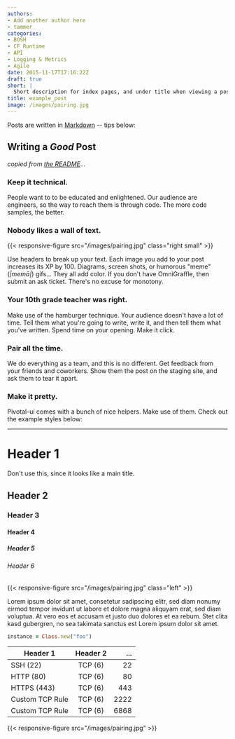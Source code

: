 ```yaml
---
authors:
- Add another author here
- tammer
categories:
- BOSH
- CF Runtime
- API
- Logging & Metrics
- Agile
date: 2015-11-17T17:16:22Z
draft: true
short: |
  Short description for index pages, and under title when viewing a post. Lorem ipsum dolor sit amet, consectetur adipisicing elit, sed do eiusmod tempor incididunt ut labore et dolore magna aliqua. Ut enim ad minim veniam.
title: example_post
image: /images/pairing.jpg
---
```


Posts are written in [Markdown](https://help.github.com/articles/github-flavored-markdown/) -- tips below:

## Writing a _Good_ Post

_copied from [the README](https://github.com/pivotal/blog#writing-a-good-post)..._

### Keep it technical.

People want to to be educated and enlightened.  Our audience are engineers, so the way to reach them is through code.  The more code samples, the better.

### Nobody likes a wall of text.

{{< responsive-figure src="/images/pairing.jpg" class="right small" >}}

Use headers to break up your text.  Each image you add to your post increases its XP by 100.  Diagrams, screen shots, or humorous "meme" (_|memā|_) gifs...  They all add color.  If you don't have OmniGraffle, then submit an ask ticket.  There's no excuse for monotony.

### Your 10th grade teacher was right.

Make use of the hamburger technique.  Your audience doesn't have a lot of time.  Tell them what you're going to write, write it, and then tell them what you've written.  Spend time on your opening.  Make it click.

### Pair all the time.

We do everything as a team, and this is no different.  Get feedback from your friends and coworkers.  Show them the post on the staging site, and ask them to tear it apart.

### Make it pretty.

Pivotal-ui comes with a bunch of nice helpers.  Make use of them.  Check out the example styles below:

---

# Header 1 

Don't use this, since it looks like a main title.

## Header 2

### Header 3

#### Header 4

##### Header 5

###### Header 6

{{< responsive-figure src="/images/pairing.jpg" class="left" >}}

Lorem ipsum dolor sit amet, consetetur sadipscing elitr, sed diam nonumy eirmod tempor invidunt ut labore et dolore magna aliquyam erat, sed diam voluptua. At vero eos et accusam et justo duo dolores et ea rebum. Stet clita kasd gubergren, no sea takimata sanctus est Lorem ipsum dolor sit amet.

~~~ruby
instance = Class.new("foo")
~~~

| Header 1        | Header 2  | ...        |
| --------------  | :-------: | ---------: |
| SSH (22)        | TCP (6)   | 22         |
| HTTP (80)       | TCP (6)   | 80         |
| HTTPS (443)     | TCP (6)   | 443        |
| Custom TCP Rule | TCP (6)   | 2222       |
| Custom TCP Rule | TCP (6)   | 6868       |

{{< responsive-figure src="/images/pairing.jpg" >}}

